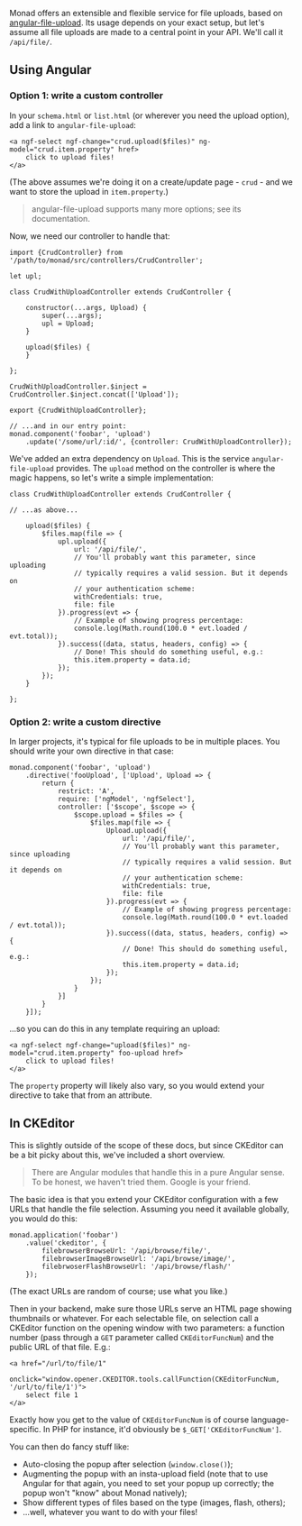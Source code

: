 Monad offers an extensible and flexible service for file uploads, based on
[angular-file-upload](https://github.com/danialfarid/angular-file-upload). Its
usage depends on your exact setup, but let's assume all file uploads are made
to a central point in your API. We'll call it `/api/file/`.

## Using Angular

### Option 1: write a custom controller
In your `schema.html` or `list.html` (or wherever you need the upload option),
add a link to `angular-file-upload`:

    <a ngf-select ngf-change="crud.upload($files)" ng-model="crud.item.property" href>
        click to upload files!
    </a>

(The above assumes we're doing it on a create/update page - `crud` - and we want
to store the upload in `item.property`.)

> angular-file-upload supports many more options; see its documentation.

Now, we need our controller to handle that:

    import {CrudController} from '/path/to/monad/src/controllers/CrudController';

    let upl;

    class CrudWithUploadController extends CrudController {
        
        constructor(...args, Upload) {
            super(...args);
            upl = Upload;
        }

        upload($files) {
        }

    };

    CrudWithUploadController.$inject = CrudController.$inject.concat(['Upload']);

    export {CrudWithUploadController};

    // ...and in our entry point:
    monad.component('foobar', 'upload')
        .update('/some/url/:id/', {controller: CrudWithUploadController});

We've added an extra dependency on `Upload`. This is the service
`angular-file-upload` provides. The `upload` method on the controller is where
the magic happens, so let's write a simple implementation:

    class CrudWithUploadController extends CrudController {

    // ...as above...

        upload($files) {
            $files.map(file => {
                upl.upload({
                    url: '/api/file/',
                    // You'll probably want this parameter, since uploading
                    // typically requires a valid session. But it depends on
                    // your authentication scheme:
                    withCredentials: true,
                    file: file
                }).progress(evt => {
                    // Example of showing progress percentage:
                    console.log(Math.round(100.0 * evt.loaded / evt.total));
                }).success((data, status, headers, config) => {
                    // Done! This should do something useful, e.g.:
                    this.item.property = data.id;
                });
            });
        }

    };

### Option 2: write a custom directive
In larger projects, it's typical for file uploads to be in multiple places. You
should write your own directive in that case:

    monad.component('foobar', 'upload')
        .directive('fooUpload', ['Upload', Upload => {
            return {
                restrict: 'A',
                require: ['ngModel', 'ngfSelect'],
                controller: ['$scope', $scope => {
                    $scope.upload = $files => {
                        $files.map(file => {
                            Upload.upload({
                                url: '/api/file/',
                                // You'll probably want this parameter, since uploading
                                // typically requires a valid session. But it depends on
                                // your authentication scheme:
                                withCredentials: true,
                                file: file
                            }).progress(evt => {
                                // Example of showing progress percentage:
                                console.log(Math.round(100.0 * evt.loaded / evt.total));
                            }).success((data, status, headers, config) => {
                                // Done! This should do something useful, e.g.:
                                this.item.property = data.id;
                            });
                        });
                    }
                }]
            }
        }]);

...so you can do this in any template requiring an upload:

    <a ngf-select ngf-change="upload($files)" ng-model="crud.item.property" foo-upload href>
        click to upload files!
    </a>

The `property` property will likely also vary, so you would extend your
directive to take that from an attribute.

## In CKEditor
This is slightly outside of the scope of these docs, but since CKEditor can be
a bit picky about this, we've included a short overview.

> There are Angular modules that handle this in a pure Angular sense. To be
> honest, we haven't tried them. Google is your friend.

The basic idea is that you extend your CKEditor configuration with a few URLs
that handle the file selection. Assuming you need it available globally, you
would do this:

    monad.application('foobar')
        .value('ckeditor', {
            filebrowserBrowseUrl: '/api/browse/file/',
            filebrowserImageBrowseUrl: '/api/browse/image/',
            filebrwoserFlashBrowseUrl: '/api/browse/flash/'
        });

(The exact URLs are random of course; use what you like.)

Then in your backend, make sure those URLs serve an HTML page showing thumbnails
or whatever. For each selectable file, on selection call a CKEditor function on
the opening window with two parameters: a function number (pass through a `GET`
parameter called `CKEditorFuncNum`) and the public URL of that file. E.g.:

    <a href="/url/to/file/1"
        onclick="window.opener.CKEDITOR.tools.callFunction(CKEditorFuncNum, '/url/to/file/1')">
        select file 1
    </a>

Exactly how you get to the value of `CKEditorFuncNum` is of course
language-specific. In PHP for instance, it'd obviously be
`$_GET['CKEditorFuncNum']`.

You can then do fancy stuff like:
- Auto-closing the popup after selection (`window.close()`);
- Augmenting the popup with an insta-upload field (note that to use Angular for
  that again, you need to set your popup up correctly; the popup won't "know"
  about Monad natively);
- Show different types of files based on the type (images, flash, others);
- ...well, whatever you want to do with your files!

